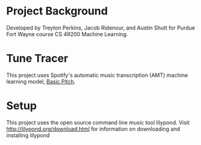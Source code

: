 # Project Background

Developed by Treyton Perkins, Jacob Ridenour, and Austin Shutt for Purdue Fort Wayne course CS 49200 Machine Learning.

# Tune Tracer

This project uses Spotify's automatic music transcription (AMT) machine learning model, [Basic Pitch](https://github.com/spotify/basic-pitch).

# Setup

This project uses the open source command line music tool lilypond. Visit http://lilypond.org/download.html for information on 
downloading and installing lilypond
